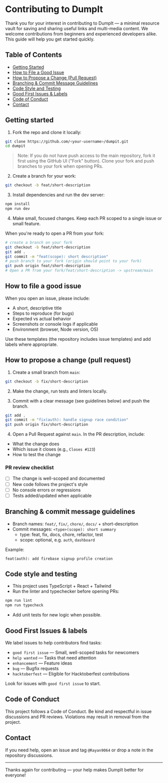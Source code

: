 # Contributing to DumpIt

Thank you for your interest in contributing to DumpIt — a minimal resource vault for saving and sharing useful links and multi-media content. We welcome contributions from beginners and experienced developers alike. This guide will help you get started quickly.

## Table of Contents

- [Getting Started](#getting-started)
- [How to File a Good Issue](#how-to-file-a-good-issue)
- [How to Propose a Change (Pull Request)](#how-to-propose-a-change-pull-request)
- [Branching & Commit Message Guidelines](#branching--commit-message-guidelines)
- [Code Style and Testing](#code-style-and-testing)
- [Good First Issues & Labels](#good-first-issues--labels)
- [Code of Conduct](#code-of-conduct)
- [Contact](#contact)


## Getting started
1. Fork the repo and clone it locally:

```bash
git clone https://github.com/<your-username>/dumpit.git
cd dumpit
```

> Note: If you do not have push access to the main repository, fork it first using the GitHub UI ("Fork" button). Clone your fork and push branches to your fork when opening PRs.

2. Create a branch for your work:

```bash
git checkout -b feat/short-description
```

3. Install dependencies and run the dev server:

```bash
npm install
npm run dev
```

4. Make small, focused changes. Keep each PR scoped to a single issue or small feature.

When you're ready to open a PR from your fork:

```bash
# create a branch on your fork
git checkout -b feat/short-description
git add .
git commit -m "feat(scope): short description"
# push branch to your fork (origin should point to your fork)
git push origin feat/short-description
# Open a PR from your fork/feat/short-description -> upstream/main
```

## How to file a good issue
When you open an issue, please include:
- A short, descriptive title
- Steps to reproduce (for bugs)
- Expected vs actual behavior
- Screenshots or console logs if applicable
- Environment (browser, Node version, OS)

Use these templates (the repository includes issue templates) and add labels where appropriate.

## How to propose a change (pull request)
1. Create a small branch from `main`:

```bash
git checkout -b fix/short-description
```

2. Make the change, run tests and linters locally.

3. Commit with a clear message (see guidelines below) and push the branch.

```bash
git add .
git commit -m "fix(auth): handle signup race condition"
git push origin fix/short-description
```

4. Open a Pull Request against `main`. In the PR description, include:
- What the change does
- Which issue it closes (e.g., `Closes #123`)
- How to test the change

### PR review checklist
- [ ] The change is well-scoped and documented
- [ ] New code follows the project's style
- [ ] No console errors or regressions
- [ ] Tests added/updated when applicable

## Branching & commit message guidelines
- Branch names: `feat/`, `fix/`, `chore/`, `docs/` + short-description
- Commit messages: `<type>(scope): short summary`
  - type: feat, fix, docs, chore, refactor, test
  - scope: optional, e.g. `auth`, `dashboard`

Example:
```
feat(auth): add firebase signup profile creation
```

## Code style and testing
- This project uses TypeScript + React + Tailwind
- Run the linter and typechecker before opening PRs:

```bash
npm run lint
npm run typecheck
```

- Add unit tests for new logic when possible.

## Good First Issues & labels
We label issues to help contributors find tasks:
- `good first issue` — Small, well-scoped tasks for newcomers
- `help wanted` — Tasks that need attention
- `enhancement` — Feature ideas
- `bug` — Bugfix requests
- `hacktoberfest` — Eligible for Hacktoberfest contributions

Look for issues with `good first issue` to start.

## Code of Conduct
This project follows a Code of Conduct. Be kind and respectful in issue discussions and PR reviews. Violations may result in removal from the project.

## Contact
If you need help, open an issue and tag `@Rayan9064` or drop a note in the repository discussions.

---

Thanks again for contributing — your help makes DumpIt better for everyone!